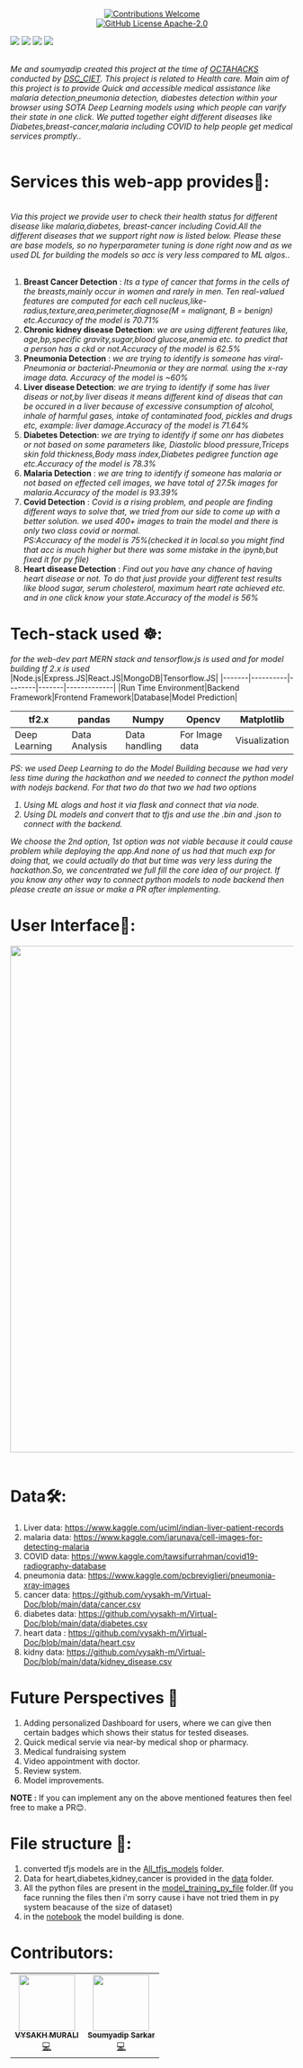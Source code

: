 <p align="center">
<img alt="" src="https://i.postimg.cc/NF4GgyXD/Screenshot-790.png" />
<br/>
<a href="CONTRIBUTING.md"><img alt="Contributions Welcome" src="https://img.shields.io/badge/contributions-welcome-brightgreen?style=for-the-badge&labelColor=black&logo=github"></a>
<br/>
<a href="LICENSE"><img alt="GitHub License Apache-2.0" src="https://img.shields.io/github/license/vysakh-m/Virtual-Doc?style=for-the-badge&labelColor=black&logo=github"></a>

<p align="center">

 <img src="https://forthebadge.com/images/badges/built-with-love.svg">  <img src="https://forthebadge.com/images/badges/made-with-python.svg">  <img src="https://forthebadge.com/images/badges/made-with-javascript.svg">  <img src="https://forthebadge.com/images/badges/open-source.svg">

</p>
<br/>
<i>Me and soumyadip created this project at the time of  <a href="https://octahacks.tech/">OCTAHACKS</a> conducted by <a href="https://twitter.com/dscciet">DSC_CIET</a>. This project is related to Health care.
Main aim of this project is to provide Quick and accessible medical assistance like malaria detection,pneumonia detection, diabestes detection within your browser using SOTA Deep Learning models using which people can varify their state in one click.
We putted together eight different diseases like Diabetes,breast-cancer,malaria including COVID to help people get medical services promptly.</i>.
<br/><br/>



# Services this web-app provides🌟:
<br/>
<i>Via this project we provide user to check their health status for different disease like malaria,diabetes, breast-cancer including Covid.All the different diseases that we support right now is listed below.
Please these are base models, so no hyperparameter tuning is done right now and as we used DL for building the models so acc is very less compared to ML algos.</i>.
<br/><br/>

1. **Breast Cancer Detection** : <i>Its a type of cancer that forms in the cells of the breasts,mainly occur in women and rarely in men.
Ten real-valued features are computed for each cell nucleus,like-radius,texture,area,perimeter,diagnose(M = malignant, B = benign) etc.Accuracy of the model is 70.71%</i>
2. **Chronic kidney disease Detection**: <i>we are using different features like, age,bp,specific gravity,sugar,blood glucose,anemia etc. to predict that a person has a ckd or not.Accuracy of the model is 62.5%</i>
3. **Pneumonia Detection** : <i>we are trying to identify is someone has viral-Pneumonia or bacterial-Pneumonia or they are normal. using the x-ray image data. Accuracy of the model is ~60% </i>
4. **Liver disease Detection**: <i>we are trying to identify if some has liver diseas or not,by liver diseas it means different kind of diseas that can be occured in a liver because of excessive consumption of alcohol, inhale of harmful gases, intake of contaminated food, pickles and drugs etc, example: liver damage.Accuracy of the model is 71.64%</i>
5. **Diabetes Detection**: <i>we are trying to identify if some onr has diabetes or not based on some parameters like, Diastolic blood pressure,Triceps skin fold thickness,Body mass index,Diabetes pedigree function age etc.Accuracy of the model is 78.3%</i>
6. **Malaria Detection** : <i> we are tring to identify if someone has malaria or not based on effected cell images, we have total of 27.5k images for malaria.Accuracy of the model is 93.39%</i>
7. **Covid Detection** : <i>Covid is a rising problem, and people are finding different ways to solve that, we tried from our side to come up with a better solution. we used 400+ images to train the model and there is only two class covid or normal.
<br>PS:Accuracy of the model is 75%(checked it in local.so you might find that acc is much higher but there was some mistake in the ipynb,but fixed it for py file)</i>
8. **Heart disease Detection** : <i>Find out you have any chance of having heart disease or not. To do that just provide your different test results like blood sugar, serum cholesterol, maximum heart rate achieved etc. and in one click know your state.Accuracy of the model is 56%</i>

# Tech-stack used ☸: 
<i>for the web-dev part MERN stack and tensorflow.js is used and for model building tf 2.x is used</i>
|Node.js|Express.JS|React.JS|MongoDB|Tensorflow.JS|
|-------|----------|--------|-------|-------------|
|Run Time Environment|Backend Framework|Frontend Framework|Database|Model Prediction|

|tf2.x|pandas|Numpy|Opencv|Matplotlib|
|-------|----------|--------|-------|-------------|
|Deep Learning|Data Analysis|Data handling|For Image data|Visualization|

<i>PS: we used Deep Learning to do the Model Building because we had very less time during the hackathon and we needed to connect the python model with nodejs backend. For that two do that two 
we had two options </i>
<br>
<i>
1. Using ML alogs and host it via flask and connect that via node.
2. Using DL models and convert that to tfjs and use the .bin and .json to connect with the backend.

We choose the 2nd option, 1st option was not viable because it could cause problem while deploying the app.And none of us had that much exp for doing that, we could actually do that but time was very less during the hackathon.So,
we concentrated we full fill the core idea of our project. If you know any other way to connect python models to node backend then please create an issue or make a PR after implementing.
</i>
# User Interface📱:
<pre>
<img src="https://i.imgur.com/Qk8SYa2.jpg" width="900"> <img src="https://i.imgur.com/kWEC073.jpg" width="900"> <img src="https://i.imgur.com/bLKuj8F.jpg" width="900"> <img src="https://i.imgur.com/kTAybGA.jpg" width="900"> <img src="https://i.ibb.co/KVbDjSn/rsz-screenshot-169.jpg" width="900">

</pre>

# Data🛠:
1. Liver data: https://www.kaggle.com/uciml/indian-liver-patient-records
2. malaria data: https://www.kaggle.com/iarunava/cell-images-for-detecting-malaria
3. COVID data: https://www.kaggle.com/tawsifurrahman/covid19-radiography-database
4. pneumonia data: https://www.kaggle.com/pcbreviglieri/pneumonia-xray-images
5. cancer data: https://github.com/vysakh-m/Virtual-Doc/blob/main/data/cancer.csv
6. diabetes data: https://github.com/vysakh-m/Virtual-Doc/blob/main/data/diabetes.csv
7. heart data : https://github.com/vysakh-m/Virtual-Doc/blob/main/data/heart.csv
8. kidny data: https://github.com/vysakh-m/Virtual-Doc/blob/main/data/kidney_disease.csv


# Future Perspectives 🤔
1. Adding personalized Dashboard for users, where we can give then certain badges which shows their status for tested diseases.
2. Quick medical servie via near-by medical shop or pharmacy.
3. Medical fundraising system
4. Video appointment with doctor.
5. Review system.
6. Model improvements.

**NOTE :** If you can implement any on the above mentioned features then feel free to make a PR😊.  
# File structure 📂:
1. converted tfjs models are in the [All_tfjs_models](https://github.com/vysakh-m/Virtual-Doc/tree/main/All_tfjs_models) folder.
2. Data for heart,diabetes,kidney,cancer is provided in the [data](https://github.com/vysakh-m/Virtual-Doc/tree/main/data) folder.
3. All the python files are present in the [model_training_py_file](https://github.com/vysakh-m/Virtual-Doc/tree/main/model_training_py_files) folder.(If you face running the files then i'm sorry cause i have not tried them in py system beacause of the size of dataset)
4. in the [notebook](https://github.com/vysakh-m/Virtual-Doc/blob/main/model_training_notebook.ipynb) the model building is done.

# Contributors:
 
 <table>
  <tr>
    <td align="center"><a href="https://github.com/vysakh-m"><img src="https://avatars0.githubusercontent.com/u/29486171?s=400&v=4" width="100px;" alt=""/><br /><sub><b>VYSAKH MURALI</b></sub></a><br /><a href="https://github.com/vysakh-m/Virtual-Doc/commits?author=vysakh-m" title="Code">💻</a></td>
    <td align="center"><a href="https://github.com/soumya997"><img src="https://avatars0.githubusercontent.com/u/54326088?v=4" width="100px;" alt=""/><br /><sub><b>Soumyadip Sarkar</b></sub></a><br /><a href="https://github.com/vysakh-m/Virtual-Doc/commits?author=soumya997" title="Code">💻</a></td>
  </tr>
</table>
 
 
 

 
 
 
